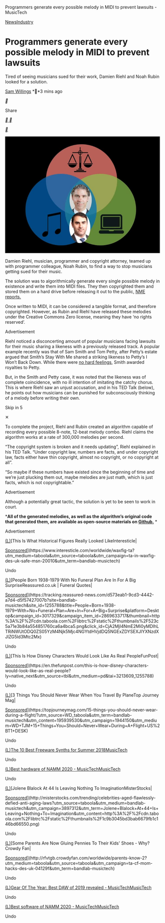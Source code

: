 Programmers generate every possible melody in MIDI to prevent lawsuits - MusicTech

[News](https://www.musictech.net/category/news/)[Industry](https://www.musictech.net/category/news/industry/)

# Programmers generate every possible melody in MIDI to prevent lawsuits

Tired of seeing musicians sued for their work, Damien Riehl and Noah Rubin looked for a solution.

 [Sam Willings](https://www.musictech.net/author/sam-willings/)
**3 mins ago

**

Share

[ **](https://www.musictech.net/news/programmers-generate-every-possible-melody-in-midi-to-prevent-lawsuits/mailto:?subject=Programmers%20generate%20every%20possible%20melody%20in%20MIDI%20to%20prevent%20lawsuits&body=https://www.musictech.net/news/programmers-generate-every-possible-melody-in-midi-to-prevent-lawsuits/)[ **](https://www.facebook.com/sharer.php?u=https%3A%2F%2Fwww.musictech.net%2Fnews%2Fprogrammers-generate-every-possible-melody-in-midi-to-prevent-lawsuits%2F)

[ **](https://www.musictech.net/news/programmers-generate-every-possible-melody-in-midi-to-prevent-lawsuits/#)

 [![MIDI-Melody-case-1400x1050-1-696x522.jpg](../_resources/50503c30c21286d6262d63a6d1479a3c.jpg)](https://www.musictech.net/wp-content/uploads/2020/02/MIDI-Melody-case-1400x1050-1.jpg)

Damien Riehl, musician, programmer and copyright attorney, teamed up with programmer colleague, Noah Rubin, to find a way to stop musicians getting sued for their music.

The solution was to algorithmically generate every single possible melody in existence and write them into MIDI files. They then copyrighted them and stored them on a hard drive before releasing it out to the public, [NME reports.](https://www.nme.com/news/music/two-musicians-have-algorithmically-generated-every-possible-melody-to-prevent-lawsuits-2615423)

Once written to MIDI, it can be considered a tangible format, and therefore copyrighted. However, as Rubin and Riehl have released these melodies under the Creative Commons Zero license, meaning they have ‘no rights reserved’.

Advertisement

Riehl noticed a disconcerting amount of popular musicians facing lawsuits for their music sharing a likeness with a previously released track. A popular example recently was that of Sam Smith and Tom Petty, after Petty’s estate argued that Smith’s Stay With Me shared a striking likeness to Petty’s I Won’t Back Down. While there were [no hard feelings](https://www.nme.com/news/music/sam-smith-53-1215500), Smith awarded royalties to Petty.

But, in the Smith and Petty case, it was noted that the likeness was of complete coincidence, with no ill intention of imitating the catchy chorus. This is where Riehl saw an unjust accusation, and in his TED Talk (below), he points out how musicians can be punished for subconsciously thinking of a melody before writing their own.

Skip in 5

✕

To complete the project, Riehl and Rubin created an algorithm capable of recording every possible 8-note, 12-beat melody combo. Riehl claims the algorithm works at a rate of 300,000 melodies per second.

“The copyright system is broken and it needs updating”, Riehl explained in his TED Talk. “Under copyright law, numbers are facts, and under copyright law, facts either have thin copyright, almost no copyright, or no copyright at all”.

“So maybe if these numbers have existed since the beginning of time and we’re just plucking them out, maybe melodies are just math, which is just facts, which is not copyrightable.”

Advertisement

Although a potentially great tactic, the solution is yet to be seen to work in court.

***All of the generated melodies, as well as the algorithm’s original code that generated them, are available as open-source materials on [Github.](http://allthemusic.info/)**  *

Advertisement

[(L)](https://www.interesticle.com/worldwide/waxfig-ta?utm_medium=taboola&utm_source=taboola&utm_campaign=ta-in-waxfig-des-uk-safe-msn-20010&utm_term=bandlab-musictech)[This Is What Historical Figures Really Looked LikeInteresticle|

[Sponsored](https://popup.taboola.com/en/?template=colorbox&utm_source=bandlab-musictech&utm_medium=referral&utm_content=thumbs-feed-01:below-article%20|%20Card%201:)](https://www.interesticle.com/worldwide/waxfig-ta?utm_medium=taboola&utm_source=taboola&utm_campaign=ta-in-waxfig-des-uk-safe-msn-20010&utm_term=bandlab-musictech)

Undo

[(L)](https://tracking.reassured-news.com/d573eab1-9cd3-4442-a7d4-d5f57427007b?site=bandlab-musictech&site_id=1255788&title=People+Born+1938-1979+With+No+Funeral+Plan+Are+In+For+A+Big+Surprise&platform=Desktop&campaign_id=3017329&campaign_item_id=2869633717&thumbnail=http%3A%2F%2Fcdn.taboola.com%2Flibtrc%2Fstatic%2Fthumbnails%2F523c5a71e3b84a554851760ca6a4bca5.png&click_id=CjA2MjI4NmE2Mi0yMDlhLTRiNWUtODQ0ZS05YzM4Njk5Mjc4NGYtdHVjdDQ5NGExZDYSEXJlYXNzdXJlZG5ld3Mtc2Mx)[People Born 1938-1979 With No Funeral Plan Are In For A Big SurpriseReassured.co.uk | Funeral Quotes|

[Sponsored](https://popup.taboola.com/en/?template=colorbox&utm_source=bandlab-musictech&utm_medium=referral&utm_content=thumbs-feed-01-a:below-article%20|%20Card%202:)](https://tracking.reassured-news.com/d573eab1-9cd3-4442-a7d4-d5f57427007b?site=bandlab-musictech&site_id=1255788&title=People+Born+1938-1979+With+No+Funeral+Plan+Are+In+For+A+Big+Surprise&platform=Desktop&campaign_id=3017329&campaign_item_id=2869633717&thumbnail=http%3A%2F%2Fcdn.taboola.com%2Flibtrc%2Fstatic%2Fthumbnails%2F523c5a71e3b84a554851760ca6a4bca5.png&click_id=CjA2MjI4NmE2Mi0yMDlhLTRiNWUtODQ0ZS05YzM4Njk5Mjc4NGYtdHVjdDQ5NGExZDYSEXJlYXNzdXJlZG5ld3Mtc2Mx)

Undo

[(L)](https://en.thefunpost.com/this-is-how-disney-characters-would-look-like-as-real-people?ly=native_next&utm_source=tbl&utm_medium=pd&tai=3213609_1255788)[This Is How Disney Characters Would Look Like As Real PeopleFunPost|

[Sponsored](https://popup.taboola.com/en/?template=colorbox&utm_source=bandlab-musictech&utm_medium=referral&utm_content=thumbs-feed-01-a:below-article%20|%20Card%202:)](https://en.thefunpost.com/this-is-how-disney-characters-would-look-like-as-real-people?ly=native_next&utm_source=tbl&utm_medium=pd&tai=3213609_1255788)

Undo

[(L)](https://topjourneymag.com/15-things-you-should-never-wear-during-a-flight/?utm_source=WD_taboola&utm_term=bandlab-musictech&utm_content=195939530&utm_campaign=1944150&utm_medium=WD+TJM+15+Things+You+Should+Never+Wear+During+A+Flight+US%2BT1+DESK)[3 Things You Should Never Wear When You Travel By PlaneTop Journey Mag|

[Sponsored](https://popup.taboola.com/en/?template=colorbox&utm_source=bandlab-musictech&utm_medium=referral&utm_content=thumbs-feed-01:below-article%20|%20Card%203:)](https://topjourneymag.com/15-things-you-should-never-wear-during-a-flight/?utm_source=WD_taboola&utm_term=bandlab-musictech&utm_content=195939530&utm_campaign=1944150&utm_medium=WD+TJM+15+Things+You+Should+Never+Wear+During+A+Flight+US%2BT1+DESK)

Undo

[(L)](https://www.musictech.net/guides/buyers-guide/10-best-freeware-synths-for-summer/)[The 10 Best Freeware Synths for Summer 2018MusicTech](https://www.musictech.net/guides/buyers-guide/10-best-freeware-synths-for-summer/)

Undo

[(L)](https://www.musictech.net/news/gear/best-hardware-of-namm-2020/)[Best hardware of NAMM 2020 - MusicTechMusicTech](https://www.musictech.net/news/gear/best-hardware-of-namm-2020/)

Undo

[(L)](http://misterstocks.com/trending/celebrities-aged-flawlessly-defied-anti-aging-laws?utm_source=taboola&utm_medium=bandlab-musictech&utm_campaign=3897312&utm_term=Jolene+Blalock+At+44+Is+Leaving+Nothing+To+Imagination&utm_content=http%3A%2F%2Fcdn.taboola.com%2Flibtrc%2Fstatic%2Fthumbnails%2F1c9b3045bd3bab6679fb1c146bd66550.png)[Jolene Blalock At 44 Is Leaving Nothing To ImaginationMisterStocks|

[Sponsored](https://popup.taboola.com/en/?template=colorbox&utm_source=bandlab-musictech&utm_medium=referral&utm_content=thumbs-feed-01-a:below-article%20|%20Card%205:)](http://misterstocks.com/trending/celebrities-aged-flawlessly-defied-anti-aging-laws?utm_source=taboola&utm_medium=bandlab-musictech&utm_campaign=3897312&utm_term=Jolene+Blalock+At+44+Is+Leaving+Nothing+To+Imagination&utm_content=http%3A%2F%2Fcdn.taboola.com%2Flibtrc%2Fstatic%2Fthumbnails%2F1c9b3045bd3bab6679fb1c146bd66550.png)

Undo

[(L)](http://rfvtgb.crowdyfan.com/worldwide/parents-know-2?utm_medium=taboola&utm_source=taboola&utm_campaign=ta-cf-mom-hacks-des-uk-04129f&utm_term=bandlab-musictech)[Some Parents Are Now Gluing Pennies To Their Kids' Shoes - Why?Crowdy Fan|

[Sponsored](https://popup.taboola.com/en/?template=colorbox&utm_source=bandlab-musictech&utm_medium=referral&utm_content=thumbs-feed-01-a:below-article%20|%20Card%205:)](http://rfvtgb.crowdyfan.com/worldwide/parents-know-2?utm_medium=taboola&utm_source=taboola&utm_campaign=ta-cf-mom-hacks-des-uk-04129f&utm_term=bandlab-musictech)

Undo

[(L)](https://www.musictech.net/features/awards/best-daw-2019/)[Gear Of The Year: Best DAW of 2019 revealed - MusicTechMusicTech](https://www.musictech.net/features/awards/best-daw-2019/)

Undo

[(L)](https://www.musictech.net/news/best-software-namm-2020/)[Best software of NAMM 2020 - MusicTechMusicTech](https://www.musictech.net/news/best-software-namm-2020/)

Undo